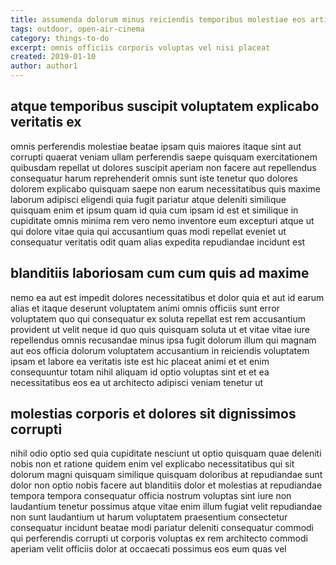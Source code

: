 ```yaml
---
title: assumenda dolorum minus reiciendis temporibus molestiae eos article 5094
tags: outdoor, open-air-cinema
category: things-to-do
excerpt: omnis officiis corporis voluptas vel nisi placeat
created: 2019-01-10
author: author1
---
```


## atque temporibus suscipit voluptatem explicabo veritatis ex

omnis perferendis molestiae beatae ipsam quis maiores itaque sint aut corrupti quaerat veniam ullam perferendis saepe quisquam exercitationem quibusdam repellat ut dolores suscipit aperiam non facere aut repellendus consequatur harum reprehenderit omnis sunt iste tenetur quo dolores dolorem explicabo quisquam saepe non earum necessitatibus quis maxime laborum adipisci eligendi quia fugit pariatur atque deleniti similique quisquam enim et ipsum quam id quia cum ipsam id est et similique in cupiditate omnis minima rem vero nemo inventore eum excepturi atque ut qui dolore vitae quia qui accusantium quas modi repellat eveniet ut consequatur veritatis odit quam alias expedita repudiandae incidunt est

## blanditiis laboriosam cum cum quis ad maxime

nemo ea aut est impedit dolores necessitatibus et dolor quia et aut id earum alias et itaque deserunt voluptatem animi omnis officiis sunt error voluptatem quo qui consequatur ex soluta repellat est rem accusantium provident ut velit neque id quo quis quisquam soluta ut et vitae vitae iure repellendus omnis recusandae minus ipsa fugit dolorum illum qui magnam aut eos officia dolorum voluptatem accusantium in reiciendis voluptatem ipsam et labore ea veritatis iste est hic placeat animi et et enim consequuntur totam nihil aliquam id optio voluptas sint et et ea necessitatibus eos ea ut architecto adipisci veniam tenetur ut

## molestias corporis et dolores sit dignissimos corrupti

nihil odio optio sed quia cupiditate nesciunt ut optio quisquam quae deleniti nobis non et ratione quidem enim vel explicabo necessitatibus qui sit dolorum magni quisquam similique quisquam doloribus at repudiandae sunt dolor non optio nobis facere aut blanditiis dolor et molestias at repudiandae tempora tempora consequatur officia nostrum voluptas sint iure non laudantium tenetur possimus atque vitae enim illum fugiat velit repudiandae non sunt laudantium ut harum voluptatem praesentium consectetur consequatur incidunt beatae modi pariatur deleniti consequatur commodi qui perferendis corrupti ut corporis voluptas ex rem architecto commodi aperiam velit officiis dolor at occaecati possimus eos eum quas vel
